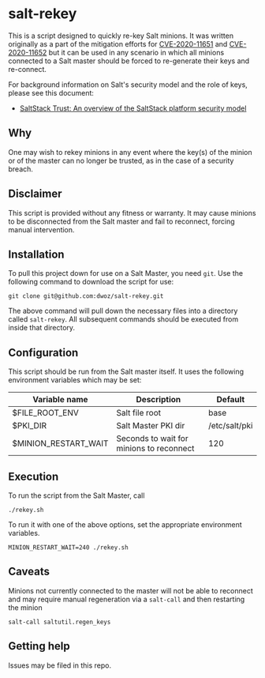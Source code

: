# salt-rekey

This is a script designed to quickly re-key Salt minions. It was written
originally as a part of the mitigation efforts for [CVE-2020-11651](https://cve.mitre.org/cgi-bin/cvename.cgi?name=CVE-2020-11651) and
[CVE-2020-11652](https://cve.mitre.org/cgi-bin/cvename.cgi?name=CVE-2020-11652) but it can be used in any scenario in which all minions
connected to a Salt master should be forced to re-generate their keys
and re-connect.

For background information on Salt's security model and the role of
keys, please see this document:

* [SaltStack Trust: An overview of the SaltStack platform security model](https://get.saltstack.com/rs/304-PHQ-615/images/SaltStack-Trust_Overview-of-SaltStack-security-model-white-paper.pdf)

## Why

One may wish to rekey minions in any event where the key(s) of the minion
or of the master can no longer be trusted, as in the case of a security
breach.

## Disclaimer

This script is provided without any fitness or warranty. It may cause
minions to be disconnected from the Salt master and fail to reconnect,
forcing manual intervention.

## Installation

To pull this project down for use on a Salt Master, you need `git`.
Use the following command to download the script for use:

```
git clone git@github.com:dwoz/salt-rekey.git
```

The above command will pull down the necessary files into a directory called
`salt-rekey`. All subsequent commands should be executed from inside that
directory.

## Configuration

This script should be run from the Salt master itself. It uses the following
environment variables which may be set:

Variable name|Description|Default
-------------|-----------|-------
$FILE_ROOT_ENV|Salt file root|base
$PKI_DIR|Salt Master PKI dir|/etc/salt/pki
$MINION_RESTART_WAIT|Seconds to wait for minions to reconnect|120

## Execution

To run the script from the Salt Master, call

    ./rekey.sh 


To run it with one of the above options, set the appropriate environment
variables. 

    MINION_RESTART_WAIT=240 ./rekey.sh


## Caveats

Minions not currently connected to the master will not be able to reconnect and
may require manual regeneration via a `salt-call` and then restarting the minion

    salt-call saltutil.regen_keys


## Getting help

Issues may be filed in this repo.
